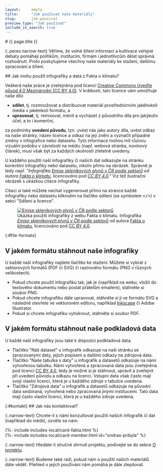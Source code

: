 ```yaml
---
layout:     empty
title:      "Jak používat naše materiály"
slug:       jak-pouzivat
preview_type: "Jak používat"
include_in_search: true
---
```

<div class="section">
<div class="container" markdown="1">
# {{ page.title }}

{:.perex.narrow-text}
Věříme, že volné šíření informací a kultivace veřejné debaty pomáhají politikům, institucím, firmám i jednotlivcům dělat správná rozhodnutí. Proto poskytujeme všechny naše materiály ke stažení, dalšímu zpracování a šíření.
</div>
</div>

<div class="section">
<div class="container clearfix" markdown="1">
## Jak mohu použít infografiky a data z Fakta o klimatu?


<div class="row"><div class="col-12 col-lg-7 my-4" markdown="1">

Veškerá naše práce je zveřejněna pod licencí [Creative Commons Uveďte původ 4.0 Mezinárodní (CC BY 4.0)](https://creativecommons.org/licenses/by/4.0/deed.cs). V krátkosti, tato licence vám umožňuje naše dílo

* **sdílet**, tj. rozmnožovat a distribuovat materiál prostřednictvím jakéhokoli média v jakémkoli formátu, a
* **upravovat**, tj. remixovat, měnit a vycházet z původního díla pro jakýkoliv účel, a to i komerční,

za podmínky **uvedení původu**, tzn. uvést nás jako autory díla, uvést odkaz na naše stránky, název licence a odkaz na její znění a vyznačit případné změny v infografice nebo datasetu. Tyto informace mohou mít různou vizuální podobu v závislosti na médiu (např. webová stránka, novinový článek), musí však být za každých okolností zřetelně uvedeny.

U každého použití naší infografiky či našich dat odkazujte na stránku konkrétní infografiky nebo datasetu, nikoliv přímo na obrázek. Správně je tedy např. _"Infografika [Emise skleníkových plynů v ČR podle sektorů](/infografiky/emise-cr) od autora [Fakta o klimatu](/), licencováno pod [CC BY 4.0](https://creativecommons.org/licenses/by/4.0/deed.cs)."_ Viz též ilustrační obrázek s ukázkou citace infografiky.

Citaci si také můžete nechat vygenerovat přímo na stránce každé infografiky nebo datasetu kliknutím na tlačítko sdílení (se symbolem <tt>&lt;/&gt;</tt>) v sekci "Sdílení a licence".

</div><div class="col-12 col-lg-5 my-4">

<figure class="pl-lg-4">
<a href="/infografiky/emise-cr"><img src="/assets/generated/emise-cr_600.png" class="rounded w-100" alt="Emise skleníkových plynů v ČR podle sektorů" /></a>
<figcaption class="pt-2">Ukázka použití infografiky z webu Fakta o klimatu. Infografika <em><a href="/infografiky/emise-cr">Emise skleníkových plynů v ČR podle sektorů</a></em> od autora <a href="/">Fakta o klimatu</a>, licencováno pod <a href="https://creativecommons.org/licenses/by/4.0/deed.cs">CC BY 4.0</a>.</figcaption>
</figure>

</div></div>

</div>
</div>

<div class="section">
<div class="container">
<div class="row"><div class="col-12 col-lg-10" markdown="1">

{:#file-formats}
## V jakém formátu stáhnout naše infografiky

U každé naší infografiky najdete tlačítko ke stažení. Můžete si vybrat z vektorových formátů (PDF či SVG) či rastrového formátu (PNG v různých velikostech).

* Pokud chcete použít infografiku tak, jak je (například na webu, vložit do textového dokumentu nebo poslat přátelům emailem), stáhněte si soubor PNG.
* Pokud chcete infografiku dále upravovat, stáhněte si ji ve formátu SVG a následně otevřete ve vektorovém editoru, například [Inkscape](https://inkscape.org/) či Adobe Illustrator.
* Pokud si chcete infografiku vytisknout, stáhněte si soubor PDF.

## V jakém formátu stáhnout naše podkladová data

U každé naší infografiky jsou také k dispozici podkladová data.

* Tlačítko "Náš dataset" u infografik odkazuje na naši stránku se zpracovanými daty, jejich popisem a dalšími odkazy na zdrojová data.
* Tlačítko "Naše tabulka s daty" u infografik a datasetů odkazuje na námi vytvořenou tabulku. Námi vytvořená a zpracovaná data jsou zveřejněna pod licencí [CC BY 4.0](https://creativecommons.org/licenses/by/4.0/deed.cs), tedy je možné si je stáhnout, upravit a zveřejnit při uvedení původu a odkazu na licenci. Vstupní data však často mají svoji vlastní licenci, která je u každého zdroje v tabulce uvedena.
* Tlačítko "Zdrojová data" u infografik a datasetů odkazuje na původní data sesbíraná, vytvořená nebo zpracovaná jinými institucemi. Tato data mají často vlastní licenci, která je u každého zdroje uvedena.

</div></div>
</div>
</div>

<div class="section">
<div class="container" markdown="1">
{:#kontakt}
## Jak nás kontaktovat?

{:.narrow-text}
Chcete-li s námi konzultovat použití našich infografik či dat (například do médií), ozvěte se nám:

<div class="row mb-3">
<div class="col-12 col-md-6 col-lg-4 my-3">
{%- include includes-local/card-fakta.html %}
</div>
<div class="col-12 col-md-6 col-lg-4 my-3">
{%- include includes-local/card-member.html id="ondras-pribyla" %}
</div>
</div>

{:.narrow-text}
Hledáte-li stručné shrnutí projektu, podívejte se do sekce [O projektu](/#o-projektu).

{:.narrow-text}
Budeme také rádi, pokud nám o použití našich materiálů dáte vědět. Přehled o jejich používání nám pomáhá je dále zlepšovat.
</div>
</div>
